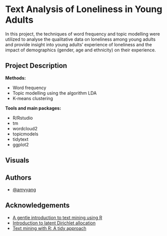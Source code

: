 
# Text Analysis of Loneliness in Young Adults

In this project, the techniques of word frequency and topic modelling were utilized to analyse the qualitative data on loneliness among young adults and provide insight 
into young adults’ experience of loneliness and the impact of demographics (gender, age and
ethnicity) on their experience.


## Project Description

**Methods:**
- Word frequency
- Topic modelling using the algorithm LDA
- K-means clustering

**Tools and main packages:**
- R/Rstudio
- tm
- wordcloud2
- topicmodels
- tidytext
- ggplot2


## Visuals
## Authors

- [@amyyang](https://github.com/amy-panda)


## Acknowledgements

 - [A gentle introduction to text mining using R](https://eight2late.wordpress.com/2015/05/27/a-gentle-introduction-to-text-mining-using-r/)
 - [Introduction to latent Dirichlet allocation](https://blog.echen.me/2011/08/22/introduction-to-latent-dirichlet-allocation/)
 - [ Text mining with R: A tidy approach](https://www.tidytextmining.com/index.html)



